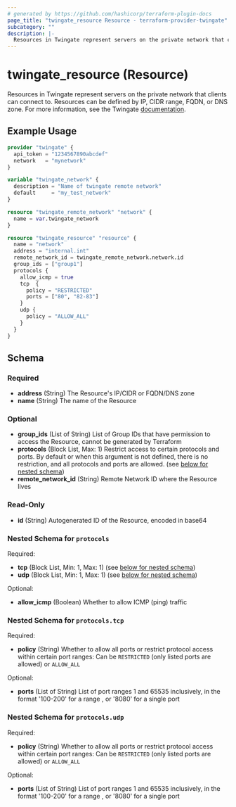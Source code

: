 ```yaml
---
# generated by https://github.com/hashicorp/terraform-plugin-docs
page_title: "twingate_resource Resource - terraform-provider-twingate"
subcategory: ""
description: |-
  Resources in Twingate represent servers on the private network that clients can connect to. Resources can be defined by IP, CIDR range, FQDN, or DNS zone. For more information, see the Twingate documentation https://docs.twingate.com/docs/resources-and-access-nodes.
---
```


# twingate_resource (Resource)

Resources in Twingate represent servers on the private network that clients can connect to. Resources can be defined by IP, CIDR range, FQDN, or DNS zone. For more information, see the Twingate [documentation](https://docs.twingate.com/docs/resources-and-access-nodes).

## Example Usage

```terraform
provider "twingate" {
  api_token = "1234567890abcdef"
  network   = "mynetwork"
}

variable "twingate_network" {
  description = "Name of twingate remote network"
  default     = "my_test_network"
}

resource "twingate_remote_network" "network" {
  name = var.twingate_network
}

resource "twingate_resource" "resource" {
  name = "network"
  address = "internal.int"
  remote_network_id = twingate_remote_network.network.id
  group_ids = ["group1"]
  protocols {
    allow_icmp = true
    tcp  {
      policy = "RESTRICTED"
      ports = ["80", "82-83"]
    }
    udp {
      policy = "ALLOW_ALL"
    }
  }
}
```

<!-- schema generated by tfplugindocs -->
## Schema

### Required

- **address** (String) The Resource's IP/CIDR or FQDN/DNS zone
- **name** (String) The name of the Resource

### Optional

- **group_ids** (List of String) List of Group IDs that have permission to access the Resource, cannot be generated by Terraform
- **protocols** (Block List, Max: 1) Restrict access to certain protocols and ports. By default or when this argument is not defined, there is no restriction, and all protocols and ports are allowed. (see [below for nested schema](#nestedblock--protocols))
- **remote_network_id** (String) Remote Network ID where the Resource lives

### Read-Only

- **id** (String) Autogenerated ID of the Resource, encoded in base64

<a id="nestedblock--protocols"></a>
### Nested Schema for `protocols`

Required:

- **tcp** (Block List, Min: 1, Max: 1) (see [below for nested schema](#nestedblock--protocols--tcp))
- **udp** (Block List, Min: 1, Max: 1) (see [below for nested schema](#nestedblock--protocols--udp))

Optional:

- **allow_icmp** (Boolean) Whether to allow ICMP (ping) traffic

<a id="nestedblock--protocols--tcp"></a>
### Nested Schema for `protocols.tcp`

Required:

- **policy** (String) Whether to allow all ports or restrict protocol access within certain port ranges: Can be `RESTRICTED` (only listed ports are allowed) or `ALLOW_ALL`

Optional:

- **ports** (List of String) List of port ranges 1 and 65535 inclusively, in the format '100-200' for a range , or '8080' for a single port


<a id="nestedblock--protocols--udp"></a>
### Nested Schema for `protocols.udp`

Required:

- **policy** (String) Whether to allow all ports or restrict protocol access within certain port ranges: Can be `RESTRICTED` (only listed ports are allowed) or `ALLOW_ALL`

Optional:

- **ports** (List of String) List of port ranges 1 and 65535 inclusively, in the format '100-200' for a range , or '8080' for a single port


